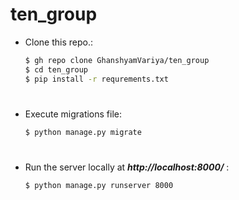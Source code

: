 # ten_group

* Clone this repo.:
    ```bash
    $ gh repo clone GhanshyamVariya/ten_group
    $ cd ten_group
    $ pip install -r requrements.txt
    ```

#

*  Execute migrations file:
    ```bash
    $ python manage.py migrate
    ```

#

*  Run the server locally at __*http://localhost:8000/*__ :
    ```bash
    $ python manage.py runserver 8000
    ```
